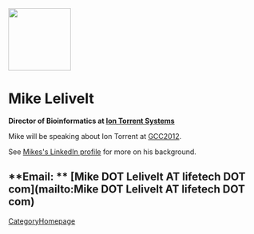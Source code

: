 
<div class='right'><a href='http://lifetech.com'><img src="/src/MikeLelivelt/pic.png" alt="" width="125" /></a></div>

# Mike Lelivelt

**Director of Bioinformatics at [Ion Torrent Systems](http://lifetech.com)**

Mike will be speaking about Ion Torrent at [GCC2012](/src/events/GCC2012/index.md).

See [Mikes's LinkedIn profile](http://www.linkedin.com/in/lelivelt) for more on his background.

**Email: ** [Mike DOT Lelivelt AT lifetech DOT com](mailto:Mike DOT Lelivelt AT lifetech DOT com)
----
[CategoryHomepage](/src/CategoryHomepage/index.md)
